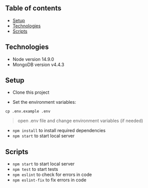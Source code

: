 ## Table of contents

- [Setup](#setup)
- [Technologies](#technologies)
- [Scripts](#scripts)

## Technologies

- Node version 14.9.0
- MongoDB version v4.4.3

## Setup

- Clone this project

- Set the environment variables:

```
cp .env.example .env
```

> open .env file and change environment variables (if needed)

- `npm install` to install required dependencies
- `npm start` to start local server

## Scripts

- `npm start` to start local server
- `npm test` to start tests
- `npm eslint` to check for errors in code 
- `npm eslint-fix` to fix errors in code